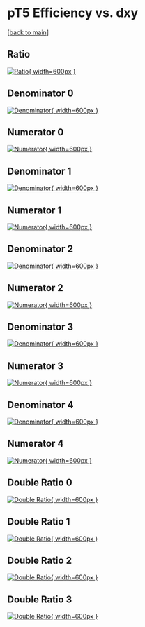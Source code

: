 # pT5 Efficiency vs. dxy

[[back to main](./)]



## Ratio

[![Ratio](../mtv/var/pT5_loweta_13_1_eff_dxy.png){ width=600px }](../mtv/var/pT5_loweta_13_1_eff_dxy.pdf)

## Denominator 0

[![Denominator](../mtv/den/pT5_loweta_13_1_eff_dxy_den0.png){ width=600px }](../mtv/den/pT5_loweta_13_1_eff_dxy_den0.pdf)

## Numerator 0

[![Numerator](../mtv/num/pT5_loweta_13_1_eff_dxy_num0.png){ width=600px }](../mtv/num/pT5_loweta_13_1_eff_dxy_num0.pdf)

## Denominator 1

[![Denominator](../mtv/den/pT5_loweta_13_1_eff_dxy_den1.png){ width=600px }](../mtv/den/pT5_loweta_13_1_eff_dxy_den1.pdf)

## Numerator 1

[![Numerator](../mtv/num/pT5_loweta_13_1_eff_dxy_num1.png){ width=600px }](../mtv/num/pT5_loweta_13_1_eff_dxy_num1.pdf)

## Denominator 2

[![Denominator](../mtv/den/pT5_loweta_13_1_eff_dxy_den2.png){ width=600px }](../mtv/den/pT5_loweta_13_1_eff_dxy_den2.pdf)

## Numerator 2

[![Numerator](../mtv/num/pT5_loweta_13_1_eff_dxy_num2.png){ width=600px }](../mtv/num/pT5_loweta_13_1_eff_dxy_num2.pdf)

## Denominator 3

[![Denominator](../mtv/den/pT5_loweta_13_1_eff_dxy_den3.png){ width=600px }](../mtv/den/pT5_loweta_13_1_eff_dxy_den3.pdf)

## Numerator 3

[![Numerator](../mtv/num/pT5_loweta_13_1_eff_dxy_num3.png){ width=600px }](../mtv/num/pT5_loweta_13_1_eff_dxy_num3.pdf)

## Denominator 4

[![Denominator](../mtv/den/pT5_loweta_13_1_eff_dxy_den4.png){ width=600px }](../mtv/den/pT5_loweta_13_1_eff_dxy_den4.pdf)

## Numerator 4

[![Numerator](../mtv/num/pT5_loweta_13_1_eff_dxy_num4.png){ width=600px }](../mtv/num/pT5_loweta_13_1_eff_dxy_num4.pdf)

## Double Ratio 0

[![Double Ratio](../mtv/ratio/pT5_loweta_13_1_eff_dxy_ratio0.png){ width=600px }](../mtv/ratio/pT5_loweta_13_1_eff_dxy_ratio0.pdf)

## Double Ratio 1

[![Double Ratio](../mtv/ratio/pT5_loweta_13_1_eff_dxy_ratio1.png){ width=600px }](../mtv/ratio/pT5_loweta_13_1_eff_dxy_ratio1.pdf)

## Double Ratio 2

[![Double Ratio](../mtv/ratio/pT5_loweta_13_1_eff_dxy_ratio2.png){ width=600px }](../mtv/ratio/pT5_loweta_13_1_eff_dxy_ratio2.pdf)

## Double Ratio 3

[![Double Ratio](../mtv/ratio/pT5_loweta_13_1_eff_dxy_ratio3.png){ width=600px }](../mtv/ratio/pT5_loweta_13_1_eff_dxy_ratio3.pdf)


